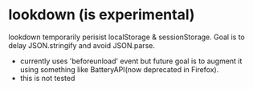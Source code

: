# lookdown (is experimental)

 lookdown  temporarily perisist localStorage & sessionStorage. 
 Goal is to delay JSON.stringify and avoid JSON.parse. 
 
 - currently uses 'beforeunload' event but future goal is to augment it using something like BatteryAPI(now deprecated in Firefox).
 - this is not tested